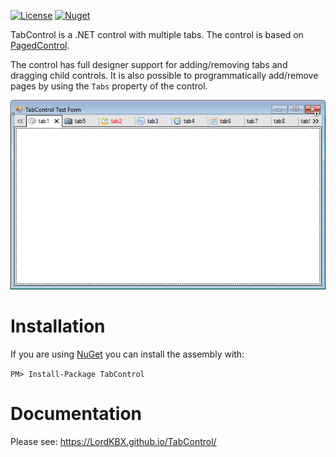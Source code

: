 [![License](http://img.shields.io/github/license/oozcitak/tabcontrol.svg?style=flat-square)](https://opensource.org/licenses/MIT)
[![Nuget](https://img.shields.io/nuget/v/TabControl.svg?style=flat-square)](https://www.nuget.org/packages/TabControl.NET4)

TabControl is a .NET control with multiple tabs. The control is based on [PagedControl](https://github.com/LordKBX/TabControl).

The control has full designer support for adding/removing tabs and dragging child controls. It is also possible to programmatically add/remove pages by using the `Tabs` property of the control.

![TabControl in Use](https://raw.githubusercontent.com/LordKBX/TabControl/master/Documentation/resources/images/TabControl.designer.png)

# Installation #

If you are using [NuGet](https://nuget.org/) you can install the assembly with:

`PM> Install-Package TabControl`

# Documentation #

Please see: https://LordKBX.github.io/TabControl/
